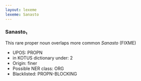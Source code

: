 ```yaml
---
layout: lexeme
lexeme: Sanasto
---
```


###  Sanasto₁

This rare proper noun overlaps more common *Sanasto* (FIXME)
* UPOS:  PROPN
* in KOTUS dictionary under:  2
* Origin:  finer
* Possible NER class:  ORG
* Blacklisted:  PROPN-BLOCKING


